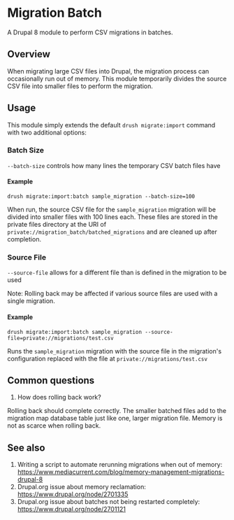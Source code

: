 # Migration Batch

A Drupal 8 module to perform CSV migrations in batches.

## Overview
When migrating large CSV files into Drupal, the migration process can occasionally run out of memory. This module temporarily divides the source CSV file into smaller files to perform the migration. 

## Usage
This module simply extends the default `drush migrate:import` command with two additional options:

### Batch Size
`--batch-size` controls how many lines the temporary CSV batch files have

#### Example
```
drush migrate:import:batch sample_migration --batch-size=100
```
When run, the source CSV file for the `sample_migration` migration will be divided into smaller files with 100 lines each. These files are stored in the private files directory at the URI of `private://migration_batch/batched_migrations` and are cleaned up after completion.

### Source File
`--source-file` allows for a different file than is defined in the migration to be used

Note: Rolling back may be affected if various source files are used with a single migration.

#### Example
```
drush migrate:import:batch sample_migration --source-file=private://migrations/test.csv
```
Runs the `sample_migration` migration with the source file in the migration's configuration replaced with the file at `private://migrations/test.csv`

## Common questions
1. How does rolling back work?

Rolling back should complete correctly. The smaller batched files add to the migration map database table just like one, larger migration file. Memory is not as scarce when rolling back.

## See also
1. Writing a script to automate rerunning migrations when out of memory: https://www.mediacurrent.com/blog/memory-management-migrations-drupal-8
1. Drupal.org issue about memory reclamation: https://www.drupal.org/node/2701335
1. Drupal.org issue about batches not being restarted completely: https://www.drupal.org/node/2701121
